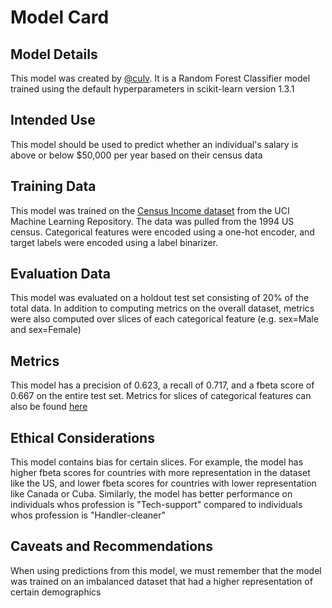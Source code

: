 # Model Card

## Model Details
This model was created by [@culv](https://github.com/culv). It is a Random Forest Classifier model trained using the default hyperparameters in scikit-learn version 1.3.1

## Intended Use
This model should be used to predict whether an individual's salary is above or below $50,000 per year based on their census data

## Training Data
This model was trained on the [Census Income dataset](https://archive.ics.uci.edu/dataset/20/census+income) from the UCI Machine Learning Repository. The data was pulled from the 1994 US census. Categorical features were encoded using a one-hot encoder, and target labels were encoded using a label binarizer.

## Evaluation Data
This model was evaluated on a holdout test set consisting of 20% of the total data. In addition to computing metrics on the overall dataset, metrics were also computed over slices of each categorical feature (e.g. sex=Male and sex=Female) 

## Metrics
This model has a precision of 0.623, a recall of 0.717, and a fbeta score of 0.667 on the entire test set. Metrics for slices of categorical features can also be found [here](ml/slice_performance.txt)

## Ethical Considerations
This model contains bias for certain slices. For example, the model has higher fbeta scores for countries with more representation in the dataset like the US, and lower fbeta scores for countries with lower representation like Canada or Cuba. Similarly, the model has better performance on individuals whos profession is "Tech-support" compared to individuals whos profession is "Handler-cleaner" 

## Caveats and Recommendations
When using predictions from this model, we must remember that the model was trained on an imbalanced dataset that had a higher representation of certain demographics